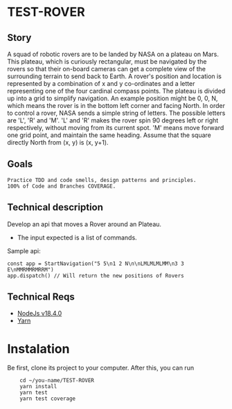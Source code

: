 # TEST-ROVER

## Story

A squad of robotic rovers are to be landed by NASA on a plateau on
Mars. This plateau, which is curiously rectangular, must be navigated
by the rovers so that their on-board cameras can get a complete view
of the surrounding terrain to send back to Earth.
A rover's position and location is represented by a combination of x
and y co-ordinates and a letter representing one of the four cardinal
compass points. The plateau is divided up into a grid to simplify
navigation. An example position might be 0, 0, N, which means the
rover is in the bottom left corner and facing North.
In order to control a rover, NASA sends a simple string of letters.
The possible letters are 'L', 'R' and 'M'. 'L' and 'R' makes the
rover spin 90 degrees left or right respectively, without moving from
its current spot. 'M' means move forward one grid point, and maintain
the same heading.
Assume that the square directly North from (x, y) is (x, y+1).

## Goals

    Practice TDD and code smells, design patterns and principles.
    100% of Code and Branches COVERAGE.

## Technical description

Develop an api that moves a Rover around an Plateau.

- The input expected is a list of commands.

Sample api:

```
const app = StartNavigation("5 5\n1 2 N\n\nLMLMLMLMM\n3 3 E\nMMRMMRMRRM")
app.dispatch() // Will return the new positions of Rovers
```

## Technical Reqs

- [NodeJs v18.4.0](https://nodejs.org/ar/blog/release/v18.4.0/)
- [Yarn](https://classic.yarnpkg.com/lang/en/docs/install/#debian-stable)

# Instalation

Be first, clone its project to your computer.
After this, you can run

```
    cd ~/you-name/TEST-ROVER
    yarn install
    yarn test
    yarn test coverage
```
